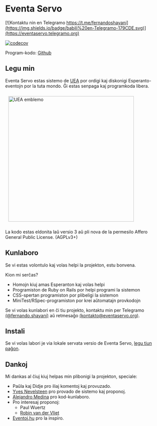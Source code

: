 # Eventa Servo

[![Kontaktu nin en Telegramo https://t.me/fernandoshayani](https://img.shields.io/badge/babili%20en-Telegramo-179CDE.svg)](https://eventaservo.telegramo.org)

[![codecov](https://codecov.io/gh/eventaservo/eventaservo/branch/main/graph/badge.svg?token=1KPTIXP8HQ)](https://codecov.io/gh/eventaservo/eventaservo)


Program-kodo: [Github](https://github.com/shayani/eventaservo)

## Legu min

Eventa Servo estas sistemo de [UEA](https://uea.org) por ordigi kaj diskonigi Esperanto-eventojn por la tuta mondo.
Ĝi estas senpaga kaj programkoda libera.

<img alt="UEA emblemo" src="https://eventaservo.org/uea_logo_longa.png" style="margin: 10px;" width="400px">

La kodo estas eldonita laŭ versio 3 aŭ pli nova de la permesilo
Affero General Public License. (AGPLv3+)

## Kunlaboro

Se vi estas volontulo kaj volas helpi la projekton, estu bonvena.

Kion mi serĉas?

- Homojn kiuj amas Esperanton kaj volas helpi
- Programiston de Ruby on Rails por helpi programi la sistemon
- CSS-spertan programiston por plibeligi la sistemon
- MiniTest/RSpec-programiston por krei aŭtomatajn provkodojn

Se vi volas kunlabori en ĉi tiu projekto, kontaktu min per Telegramo [(@fernando.shayani)](https://t.me/fernandoshayani)
aŭ retmesaĝo [(kontakto@eventaservo.org)](mailto:kontakto@eventaservo.org).

## Instali

Se vi volas labori je via lokale servata versio de Eventa Servo,
[legu tiun paĝon](https://github.com/shayani/eventaservo/wiki/Instali).

## Dankoj

Mi dankas al ĉiuj kiuj helpas min plibonigi la projekton, speciale:

- Paŭla kaj Didje pro iliaj komentoj kaj provuzado.
- [Yves Nevelsteen](https://t.me/yvesnev) pro provado de sistemo kaj proponoj.
- [Alejandro Medina](https://t.me/alesame) pro kod-kunlaboro.
- Pro interesaj proponoj:
  - Paul Wuertz
  - [Robin van der Vliet](https://t.me/robin)
- [Eventoj.hu](http://eventoj.hu/2019.htm) pro la inspiro.
